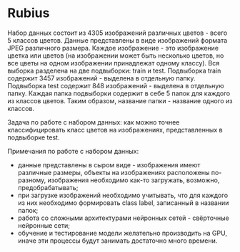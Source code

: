 # Rubius

Набор данных состоит из 4305 изображений различных цветов - всего 5 классов цветов.
Данные представлены в виде изображений формата JPEG различного размера. Каждое изображение - это изображение цветка или цветов (на изображении может быть несколько цветов, но все цветы на одном изображении принадлежат одному классу).
Вся выборка разделена на две подвыборки: train и test.
Подвыборка train содержит 3457 изображений - выделена в отдельную папку.
Подвыборка test содержит 848 изображений - выделена в отдельную папку.
Каждая папка подвыборки содержит в себе 5 папок для каждого из классов цветов. Таким образом, название папки - название одного из классов.

Задача по работе с набором данных: как можно точнее классифицировать класс цветов на изображениях, представленных в подвыборке test.

Примечания по работе с набором данных:
 - данные представлены в сыром виде - изображения имеют различные размеры, объекты на изображениях расположены по-разному, изображения необходимо как-то загружать, возможно, предобрабатывать;
 - при загрузке изображений необходимо учитывать, что для каждого из них необходимо формировать class label, записанный в названии папок;
 - работа со сложными архитектурами нейронных сетей - свёрточные нейронные сети;
 - обучение и тестирование модели желательно производить на GPU, иначе эти процессы будут занимать достаточно много времени.
 
